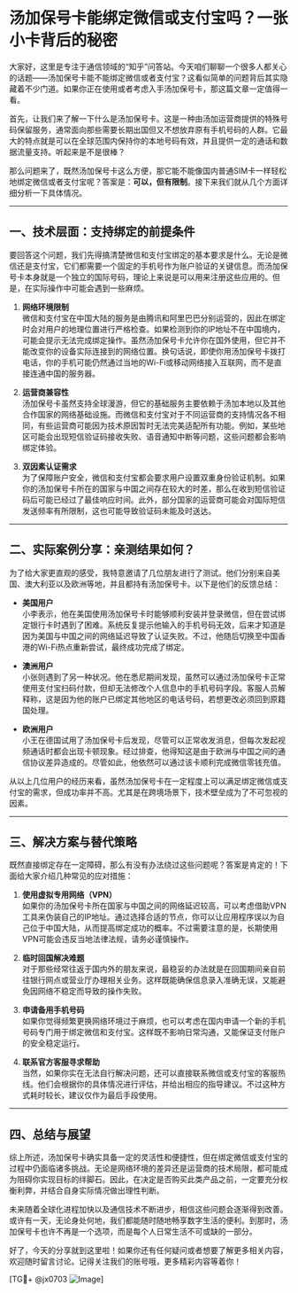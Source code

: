 # 汤加保号卡能绑定微信或支付宝吗？一张小卡背后的秘密

大家好，这里是专注于通信领域的“知乎”问答站。今天咱们聊聊一个很多人都关心的话题——汤加保号卡能不能绑定微信或者支付宝？这看似简单的问题背后其实隐藏着不少门道。如果你正在使用或者考虑入手汤加保号卡，那这篇文章一定值得一看。

首先，让我们来了解一下什么是汤加保号卡。这是一种由汤加运营商提供的特殊号码保留服务，通常面向那些需要长期出国但又不想放弃原有手机号码的人群。它最大的特点就是可以在全球范围内保持你的本地号码有效，并且提供一定的通话和数据流量支持。听起来是不是很棒？

那么问题来了，既然汤加保号卡这么方便，那它能不能像国内普通SIM卡一样轻松地绑定微信或者支付宝呢？答案是：**可以，但有限制**。接下来我们就从几个方面详细分析一下具体情况。

---

## 一、技术层面：支持绑定的前提条件

要回答这个问题，我们先得搞清楚微信和支付宝绑定的基本要求是什么。无论是微信还是支付宝，它们都需要一个固定的手机号作为账户验证的关键信息。而汤加保号卡本身就是一个独立的国际号码，理论上来说是可以用来注册这些应用的。但是，在实际操作中可能会遇到一些麻烦。

1. **网络环境限制**  
   微信和支付宝在中国大陆的服务是由腾讯和阿里巴巴分别运营的，因此在绑定时会对用户的地理位置进行严格检查。如果检测到你的IP地址不在中国境内，可能会提示无法完成绑定操作。虽然汤加保号卡允许你在国外使用，但它并不能改变你的设备实际连接到的网络位置。换句话说，即使你用汤加保号卡拨打电话，你的手机可能仍然通过当地的Wi-Fi或移动网络接入互联网，而不是直接连通中国的服务器。

2. **运营商兼容性**  
   汤加保号卡虽然支持全球漫游，但它的基础服务主要依赖于汤加本地以及其他合作国家的网络基础设施。而微信和支付宝对于不同运营商的支持情况各不相同，有些运营商可能因为技术原因暂时无法完美适配所有功能。例如，某些地区可能会出现短信验证码接收失败、语音通知中断等问题，这些问题都会影响绑定体验。

3. **双因素认证需求**  
   为了保障账户安全，微信和支付宝都会要求用户设置双重身份验证机制。如果你的汤加保号卡所在的国家与中国之间存在较大的时差，那么在收到短信验证码后可能已经过了最佳响应时间。此外，部分国家的运营商可能会对国际短信发送频率有所限制，这也可能导致验证码未能及时送达。

---

## 二、实际案例分享：亲测结果如何？

为了给大家更直观的感受，我特意邀请了几位朋友进行了测试。他们分别来自美国、澳大利亚以及欧洲等地，并且都持有汤加保号卡。以下是他们的反馈总结：

- **美国用户**  
  小李表示，他在美国使用汤加保号卡时能够顺利安装并登录微信，但在尝试绑定银行卡时遇到了困难。系统反复提示他输入的手机号码无效，后来才知道是因为美国与中国之间的网络延迟导致了认证失败。不过，他随后切换至中国香港的Wi-Fi热点重新尝试，最终成功完成了绑定。

- **澳洲用户**  
  小张则遇到了另一种状况。他在悉尼期间发现，虽然可以通过汤加保号卡正常使用支付宝扫码付款，但却无法修改个人信息中的手机号码字段。客服人员解释称，这是因为他的账户已绑定其他地区的电话号码，若想更改必须回到原籍国处理。

- **欧洲用户**  
  小王在德国试用了汤加保号卡后发现，尽管可以正常收发消息，但每次发起视频通话时都会出现卡顿现象。经过排查，他得知这是由于欧洲与中国之间的通信协议差异造成的。尽管如此，他依然可以通过该卡顺利完成微信零钱充值。

从以上几位用户的经历来看，虽然汤加保号卡在一定程度上可以满足绑定微信或支付宝的需求，但成功率并不高。尤其是在跨境场景下，技术壁垒成为了不可忽视的因素。

---

## 三、解决方案与替代策略

既然直接绑定存在一定障碍，那么有没有办法绕过这些问题呢？答案是肯定的！下面给大家介绍几种常见的应对措施：

1. **使用虚拟专用网络（VPN）**  
   如果你的汤加保号卡所在国家与中国之间的网络延迟较高，可以考虑借助VPN工具来伪装自己的IP地址。通过选择合适的节点，你可以让应用程序误以为自己位于中国大陆，从而提高绑定成功的概率。不过需要注意的是，长期使用VPN可能会违反当地法律法规，请务必谨慎操作。

2. **临时回国解决难题**  
   对于那些经常往返于国内外的朋友来说，最稳妥的办法就是在回国期间亲自前往银行网点或营业厅办理相关业务。这样既能确保信息录入准确无误，又能避免因网络不稳定而导致的操作失败。

3. **申请备用手机号码**  
   如果你觉得频繁更换网络环境过于麻烦，也可以考虑在国内申请一个新的手机号码专门用于绑定微信和支付宝。这样既不影响日常沟通，又能保证支付账户的安全稳定运行。

4. **联系官方客服寻求帮助**  
   当然，如果你实在无法自行解决问题，还可以直接联系微信或支付宝的客服热线。他们会根据你的具体情况进行评估，并给出相应的指导建议。不过这种方式耗时较长，建议仅作为最后手段使用。

---

## 四、总结与展望

综上所述，汤加保号卡确实具备一定的灵活性和便捷性，但在绑定微信或支付宝的过程中仍面临诸多挑战。无论是网络环境的差异还是运营商的技术局限，都可能成为阻碍你实现目标的绊脚石。因此，在决定是否购买此类产品之前，一定要充分权衡利弊，并结合自身实际情况做出理性判断。

未来随着全球化进程加快以及通信技术不断进步，相信这些问题会逐渐得到改善。或许有一天，无论身处何地，我们都能随时随地畅享数字生活的便利。到那时，汤加保号卡也许不再是一个选项，而是每个人日常生活不可或缺的一部分。

好了，今天的分享就到这里啦！如果你还有任何疑问或者想要了解更多相关内容，欢迎随时留言讨论。记得关注我们的账号哦，更多精彩内容等着你！

[TG💪+ @jx0703 ![Image](https://github.com/user-attachments/assets/dbca1d08-cadb-493c-b0ec-ad6f7a83f270)]